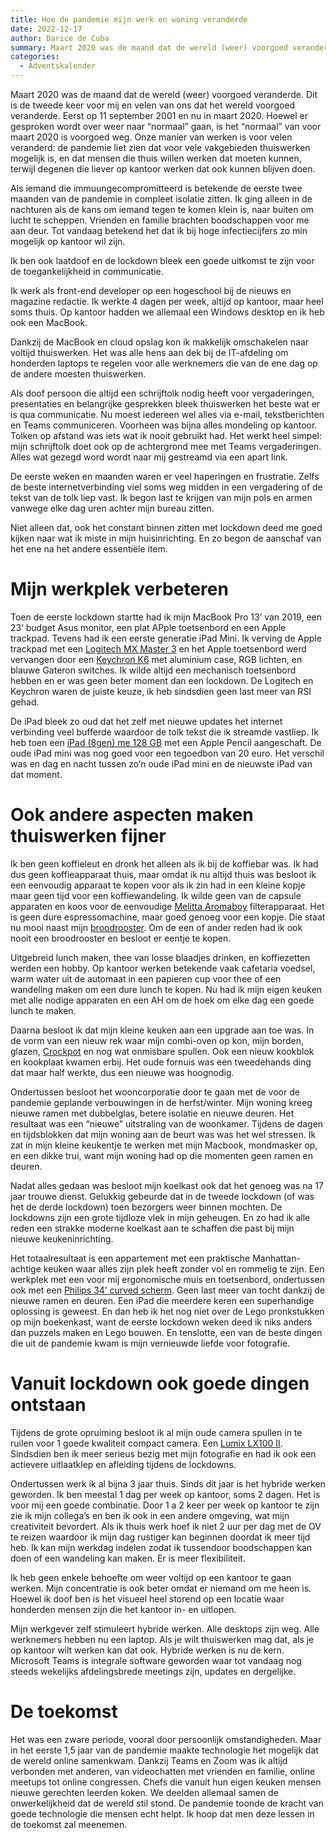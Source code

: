 ```yaml
---
title: Hoe de pandemie mijn werk en woning veranderde
date: 2022-12-17
author: Darice de Cuba
summary: Maart 2020 was de maand dat de wereld (weer) voorgoed veranderde. Dit is de tweede keer voor mij en velen van ons dat het wereld voorgoed veranderde. Eerst op 11 september 2001 en nu in maart 2020. Hoewel er gesproken wordt over weer naar “normaal” gaan, is het “normaal” van voor maart 2020 is voorgoed weg. Onze manier van werken is voor velen veranderd: de pandemie liet zien dat voor vele vakgebieden thuiswerken mogelijk is, en dat mensen die thuis willen werken dat moeten kunnen, terwijl degenen die liever op kantoor werken dat ook kunnen blijven doen.
categories: 
  - Adventskalender
---
```

Maart 2020 was de maand dat de wereld (weer) voorgoed veranderde. Dit is de tweede keer voor mij en velen van ons dat het wereld voorgoed veranderde. Eerst op 11 september 2001 en nu in maart 2020. Hoewel er gesproken wordt over weer naar “normaal” gaan, is het “normaal” van voor maart 2020 is voorgoed weg. Onze manier van werken is voor velen veranderd: de pandemie liet zien dat voor vele vakgebieden thuiswerken mogelijk is, en dat mensen die thuis willen werken dat moeten kunnen, terwijl degenen die liever op kantoor werken dat ook kunnen blijven doen.

Als iemand die immuungecompromitteerd is betekende de eerste twee maanden van de pandemie in compleet isolatie zitten. Ik ging alleen in de nachturen als de kans om iemand tegen te komen klein is, naar buiten om lucht te scheppen. Vrienden en familie brachten boodschappen voor me aan deur. Tot vandaag betekend het dat ik bij hoge infectiecijfers zo min mogelijk op kantoor wil zijn.

Ik ben ook laatdoof en de lockdown bleek een goede uitkomst te zijn voor de toegankelijkheid in communicatie.

Ik werk als front-end developer op een hogeschool bij de nieuws en magazine redactie. Ik werkte 4 dagen per week, altijd op kantoor, maar heel soms thuis. Op kantoor hadden we allemaal een Windows desktop en ik heb ook een MacBook.

Dankzij de MacBook en cloud opslag kon ik makkelijk omschakelen naar voltijd thuiswerken. Het was alle hens aan dek bij de IT-afdeling om honderden laptops te regelen voor alle werknemers die van de ene dag op de andere moesten thuiswerken.

Als doof persoon die altijd een schrijftolk nodig heeft voor vergaderingen, presentaties en belangrijke gesprekken bleek thuiswerken het beste wat er is qua communicatie. Nu moest iedereen wel alles via e-mail, tekstberichten en Teams communiceren. Voorheen was bijna alles mondeling op kantoor. Tolken op afstand was iets wat ik nooit gebruikt had. Het werkt heel simpel: mijn schrijftolk doet ook op de achtergrond mee met Teams vergaderingen. Alles wat gezegd word wordt naar mij gestreamd via een apart link.

De eerste weken en maanden waren er veel haperingen en frustratie. Zelfs de beste internetverbinding viel soms weg midden in een vergadering of de tekst van de tolk liep vast. Ik begon last te krijgen van mijn pols en armen vanwege elke dag uren achter mijn bureau zitten.

Niet alleen dat, ook het constant binnen zitten met lockdown deed me goed kijken naar wat ik miste in mijn huisinrichting. En zo begon de aanschaf van het ene na het andere essentiële item.

# Mijn werkplek verbeteren

Toen de eerste lockdown startte had ik mijn MacBook Pro 13’ van 2019, een 23’ budget Asus monitor, een plat APple toetsenbord en een Apple trackpad. Tevens had ik een eerste generatie iPad Mini. Ik verving de Apple trackpad met een [Logitech MX Master 3](https://support.logi.com/hc/en-us/articles/360035271133-Getting-Started-MX-Master-3) en het Apple toetsenbord werd vervangen door een [Keychron K6](https://www.keychron.com/products/keychron-k6-wireless-mechanical-keyboard) met aluminium case, RGB lichten, en blauwe Gateron switches. Ik wilde altijd een mechanisch toetsenbord hebben en er was geen beter moment dan een lockdown. De Logitech en Keychron waren de juiste keuze, ik heb sindsdien geen last meer van RSI gehad.

De iPad bleek zo oud dat het zelf met nieuwe updates het internet verbinding veel bufferde waardoor de tolk tekst die ik streamde vastliep. Ik heb toen een [iPad (8gen) me 128 GB](https://support.apple.com/kb/SP822?locale=en_US) met een Apple Pencil aangeschaft. De oude iPad mini was nog goed voor een tegoedbon van 20 euro. Het verschil was en dag en nacht tussen zo’n oude iPad mini en de nieuwste iPad van dat moment.

# Ook andere aspecten maken thuiswerken fijner

Ik ben geen koffieleut en dronk het alleen als ik bij de koffiebar was. Ik had dus geen koffieapparaat thuis, maar omdat ik nu altijd thuis was besloot ik een eenvoudig apparaat te kopen voor als ik zin had in een kleine kopje maar geen tijd voor een koffiewandeling. Ik wilde geen van de capsule apparaten en koos voor de eenvoudige [Melitta Aromaboy](https://www.melitta.co.uk/products/coffee-machines/filter-coffee-machines/aromaboy-filter-coffee-machine-retro/) filterapparaat. Het is geen dure espressomachine, maar goed genoeg voor een kopje. Die staat nu mooi naast mijn [broodrooster](https://www.krups.nl/p/excellence-toaster-kh682d-broodrooster/7211003732). Om de een of ander reden had ik ook nooit een broodrooster en besloot er eentje te kopen.

Uitgebreid lunch maken, thee van losse blaadjes drinken, en koffiezetten werden een hobby. Op kantoor werken betekende vaak cafetaria voedsel, warm water uit de automaat in een papieren cup voor thee of een wandeling maken om een dure lunch te kopen. Nu had ik mijn eigen keuken met alle nodige apparaten en een AH om de hoek om elke dag een goede lunch te maken.

Daarna besloot ik dat mijn kleine keuken aan een upgrade aan toe was. In de vorm van een nieuw rek waar mijn combi-oven op kon, mijn borden, glazen, [Crockpot](https://www.crock-pot.com/6-quart/crockpot-express-6-qt-pressure-cooker-black-stainless-steel/SAP_2100468.html) en nog wat onmisbare spullen. Ook een nieuw kookblok en kookplaat kwamen erbij. Het oude fornuis was een tweedehands ding dat maar half werkte, dus een nieuwe was hoognodig.

Ondertussen besloot het wooncorporatie door te gaan met de voor de pandemie geplande verbouwingen in de herfst/winter. Mijn woning kreeg nieuwe ramen met dubbelglas, betere isolatie en nieuwe deuren. Het resultaat was een “nieuwe” uitstraling van de woonkamer. Tijdens de dagen en tijdsblokken dat mijn woning aan de beurt was was het wel stressen. Ik zat in mijn kleine keukentje te werken met mijn Macbook, mondmasker op, en een dikke trui, want mijn woning had op die momenten geen ramen en deuren.

Nadat alles gedaan was besloot mijn koelkast ook dat het genoeg was na 17 jaar trouwe dienst. Gelukkig gebeurde dat in de tweede lockdown (of was het de derde lockdown) toen bezorgers weer binnen mochten. De lockdowns zijn een grote tijdloze vlek in mijn geheugen. En zo had ik alle reden een strakke moderne koelkast aan te schaffen die past bij mijn nieuwe keukeninrichting.

Het totaalresultaat is een appartement met een praktische Manhattan-achtige keuken waar alles zijn plek heeft zonder vol en rommelig te zijn. Een werkplek met een voor mij ergonomische muis en toetsenbord, ondertussen ook met een [Philips 34’ curved scherm](https://www.philips.co.uk/c-p/346E2CUAE_00/ultrawide-lcd-monitor). Geen last meer van tocht dankzij de nieuwe ramen en deuren. Een iPad die meerdere keren een superhandige oplossing is geweest. En dan heb ik het nog niet over de Lego pronkstukken op mijn boekenkast, want de eerste lockdown weken deed ik niks anders dan puzzels maken en Lego bouwen. En tenslotte, een van de beste dingen die uit de pandemie kwam is mijn vernieuwde liefde voor fotografie.

# Vanuit lockdown ook goede dingen ontstaan

Tijdens de grote opruiming besloot ik al mijn oude camera spullen in te ruilen voor 1 goede kwaliteit compact camera. Een [Lumix LX100 II](https://shop.panasonic.com/cameras-and-camcorders/cameras/point-and-shoot-cameras/dc-lx100m2). Sindsdien ben ik meer serieus bezig met mijn fotografie en had ik ook een actievere uitlaatklep en afleiding tijdens de lockdowns.

Ondertussen werk ik al bijna 3 jaar thuis. Sinds dit jaar is het hybride werken geworden. Ik ben meestal 1 dag per week op kantoor, soms 2 dagen. Het is voor mij een goede combinatie. Door 1 a 2 keer per week op kantoor te zijn zie ik mijn collega’s en ben ik ook in een andere omgeving, wat mijn creativiteit bevordert. Als ik thuis werk hoef ik niet 2 uur per dag met de OV te reizen waardoor ik mijn dag rustiger kan beginnen doordat ik meer tijd heb. Ik kan mijn werkdag indelen zodat ik tussendoor boodschappen kan doen of een wandeling kan maken. Er is meer flexibiliteit.

Ik heb geen enkele behoefte om weer voltijd op een kantoor te gaan werken. Mijn concentratie is ook beter omdat er niemand om me heen is. Hoewel ik doof ben is het visueel heel storend op een locatie waar honderden mensen zijn die het kantoor in- en uitlopen.

Mijn werkgever zelf stimuleert hybride werken. Alle desktops zijn weg. Alle werknemers hebben nu een laptop. Als je wilt thuiswerken mag dat, als je op kantoor wilt werken kan dat ook. Hybride werken is nu de kern. Microsoft Teams is integrale software geworden waar tot vandaag nog steeds wekelijks afdelingsbrede meetings zijn, updates en dergelijke.

# De toekomst

Het was een zware periode, vooral door persoonlijk omstandigheden. Maar in het eerste 1,5 jaar van de pandemie maakte technologie het mogelijk dat de wereld online samenkwam. Dankzij Teams en Zoom was ik altijd verbonden met anderen, van videochatten met vrienden en familie, online meetups tot online congressen. Chefs die vanuit hun eigen keuken mensen nieuwe gerechten leerden koken. We deelden allemaal samen de onwerkelijkheid dat de wereld stil stond. De pandemie toonde de kracht van goede technologie die mensen echt helpt. Ik hoop dat men deze lessen in de toekomst zal meenemen.